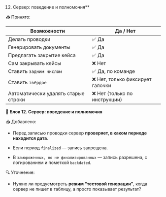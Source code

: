 12. Сервер: поведение и полномочия**

📥 Принято:

| Возможности                         | Да / Нет                        |
| ----------------------------------- | ------------------------------- |
| Делать проводки                     | ✅ Да                            |
| Генерировать документы              | ✅ Да                            |
| Предлагать закрытие кейса           | ✅ Да                            |
| Сам закрывать кейсы                 | ❌ Нет                           |
| Ставить `задним числом`             | ✅ Да, по команде                |
| Ставить `твёрдое`                   | ❌ Нет, только фиксирует галочки |
| Автоматически удалять старые строки | ❌ Нет (только по инструкции)    |

🔹 **Блок 12. Сервер: поведение и полномочия**

📥 Добавлено:

- Перед записью проводки сервер **проверяет, в каком периоде находится дата**.
  
- Если период `finalized` — запись запрещена.
  
- В `замороженных, но не финализированных` — запись разрешена, с логированием и пометкой `backdated`.

🔍 Уточнение:

- Нужно ли предусмотреть **режим “тестовой генерации”**, когда сервер не пишет в таблицу, а просто показывает результат?
